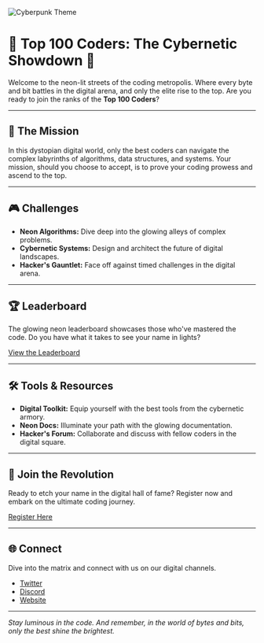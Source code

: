 ![Cyberpunk Theme](https://images.pling.com/img/00/00/36/95/68/1318110/2e3ef3fc41982266d0a184df01d5f05ba244.png)


# 🌆 Top 100 Coders: The Cybernetic Showdown 🌌

Welcome to the neon-lit streets of the coding metropolis. Where every byte and bit battles in the digital arena, and only the elite rise to the top. Are you ready to join the ranks of the **Top 100 Coders**?

---

## 🚀 The Mission

In this dystopian digital world, only the best coders can navigate the complex labyrinths of algorithms, data structures, and systems. Your mission, should you choose to accept, is to prove your coding prowess and ascend to the top.

---

## 🎮 Challenges

- **Neon Algorithms:** Dive deep into the glowing alleys of complex problems.
- **Cybernetic Systems:** Design and architect the future of digital landscapes.
- **Hacker's Gauntlet:** Face off against timed challenges in the digital arena.

---

## 🏆 Leaderboard

The glowing neon leaderboard showcases those who've mastered the code. Do you have what it takes to see your name in lights?

[View the Leaderboard](#)

---

## 🛠 Tools & Resources

- **Digital Toolkit:** Equip yourself with the best tools from the cybernetic armory.
- **Neon Docs:** Illuminate your path with the glowing documentation.
- **Hacker's Forum:** Collaborate and discuss with fellow coders in the digital square.

---

## 🤖 Join the Revolution

Ready to etch your name in the digital hall of fame? Register now and embark on the ultimate coding journey.

[Register Here](#)

---

## 🌐 Connect

Dive into the matrix and connect with us on our digital channels.

- [Twitter](#)
- [Discord](#)
- [Website](#)

---

*Stay luminous in the code. And remember, in the world of bytes and bits, only the best shine the brightest.*

